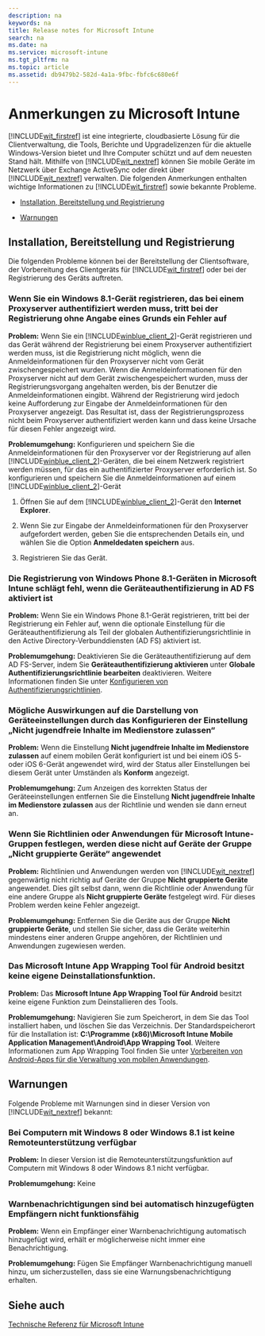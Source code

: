 ```yaml
---
description: na
keywords: na
title: Release notes for Microsoft Intune
search: na
ms.date: na
ms.service: microsoft-intune
ms.tgt_pltfrm: na
ms.topic: article
ms.assetid: db9479b2-582d-4a1a-9fbc-fbfc6c680e6f
---
```

# Anmerkungen zu Microsoft Intune
[!INCLUDE[wit_firstref](../Token/wit_firstref_md.md)] ist eine integrierte, cloudbasierte Lösung für die Clientverwaltung, die Tools, Berichte und Upgradelizenzen für die aktuelle Windows-Version bietet und Ihre Computer schützt und auf dem neuesten Stand hält. Mithilfe von [!INCLUDE[wit_nextref](../Token/wit_nextref_md.md)] können Sie mobile Geräte im Netzwerk über Exchange ActiveSync oder direkt über [!INCLUDE[wit_nextref](../Token/wit_nextref_md.md)] verwalten. Die folgenden Anmerkungen enthalten wichtige Informationen zu [!INCLUDE[wit_firstref](../Token/wit_firstref_md.md)] sowie bekannte Probleme.

-   [Installation, Bereitstellung und Registrierung](../Topic/Release_notes_for_Microsoft_Intune.md#BKMK_WitRelnoteInstall)

-   [Warnungen](../Topic/Release_notes_for_Microsoft_Intune.md#BKMK_WitRelnoteAlerts)

## <a name="BKMK_WitRelnoteInstall"></a>Installation, Bereitstellung und Registrierung
Die folgenden Probleme können bei der Bereitstellung der Clientsoftware, der Vorbereitung des Clientgeräts für [!INCLUDE[wit_firstref](../Token/wit_firstref_md.md)] oder bei der Registrierung des Geräts auftreten.

### Wenn Sie ein Windows 8.1-Gerät registrieren, das bei einem Proxyserver authentifiziert werden muss, tritt bei der Registrierung ohne Angabe eines Grunds ein Fehler auf
**Problem:** Wenn Sie ein [!INCLUDE[winblue_client_2](../Token/winblue_client_2_md.md)]-Gerät registrieren und das Gerät während der Registrierung bei einem Proxyserver authentifiziert werden muss, ist die Registrierung nicht möglich, wenn die Anmeldeinformationen für den Proxyserver nicht vom Gerät zwischengespeichert wurden. Wenn die Anmeldeinformationen für den Proxyserver nicht auf dem Gerät zwischengespeichert wurden, muss der Registrierungsvorgang angehalten werden, bis der Benutzer die Anmeldeinformationen eingibt. Während der Registrierung wird jedoch keine Aufforderung zur Eingabe der Anmeldeinformationen für den Proxyserver angezeigt. Das Resultat ist, dass der Registrierungsprozess nicht beim Proxyserver authentifiziert werden kann und dass keine Ursache für diesen Fehler angezeigt wird.

**Problemumgehung:** Konfigurieren und speichern Sie die Anmeldeinformationen für den Proxyserver vor der Registrierung auf allen [!INCLUDE[winblue_client_2](../Token/winblue_client_2_md.md)]-Geräten, die bei einem Netzwerk registriert werden müssen, für das ein authentifizierter Proxyserver erforderlich ist. So konfigurieren und speichern Sie die Anmeldeinformationen auf einem [!INCLUDE[winblue_client_2](../Token/winblue_client_2_md.md)]-Gerät

1.  Öffnen Sie auf dem [!INCLUDE[winblue_client_2](../Token/winblue_client_2_md.md)]-Gerät den **Internet Explorer**.

2.  Wenn Sie zur Eingabe der Anmeldeinformationen für den Proxyserver aufgefordert werden, geben Sie die entsprechenden Details ein, und wählen Sie die Option **Anmeldedaten speichern** aus.

3.  Registrieren Sie das Gerät.

### Die Registrierung von Windows Phone 8.1-Geräten in Microsoft Intune schlägt fehl, wenn die Geräteauthentifizierung in AD FS aktiviert ist
**Problem:** Wenn Sie ein Windows Phone 8.1-Gerät registrieren, tritt bei der Registrierung ein Fehler auf, wenn die optionale Einstellung für die Geräteauthentifizierung als Teil der globalen Authentifizierungsrichtlinie in den Active Directory-Verbunddiensten (AD FS) aktiviert ist.

**Problemumgehung:** Deaktivieren Sie die Geräteauthentifizierung auf dem AD FS-Server, indem Sie **Geräteauthentifizierung aktivieren** unter **Globale Authentifizierungsrichtlinie bearbeiten** deaktivieren. Weitere Informationen finden Sie unter [Konfigurieren von Authentifizierungsrichtlinien](http://technet.microsoft.com/library/dn486781.aspx).

### Mögliche Auswirkungen auf die Darstellung von Geräteeinstellungen durch das Konfigurieren der Einstellung „Nicht jugendfreie Inhalte im Medienstore zulassen“
**Problem:** Wenn die Einstellung **Nicht jugendfreie Inhalte im Medienstore zulassen** auf einem mobilen Gerät konfiguriert ist und bei einem iOS 5- oder iOS 6-Gerät angewendet wird, wird der Status aller Einstellungen bei diesem Gerät unter Umständen als **Konform** angezeigt.

**Problemumgehung:** Zum Anzeigen des korrekten Status der Geräteeinstellungen entfernen Sie die Einstellung **Nicht jugendfreie Inhalte im Medienstore zulassen** aus der Richtlinie und wenden sie dann erneut an.

### Wenn Sie Richtlinien oder Anwendungen für Microsoft Intune-Gruppen festlegen, werden diese nicht auf Geräte der Gruppe „Nicht gruppierte Geräte“ angewendet
**Problem:** Richtlinien und Anwendungen werden von [!INCLUDE[wit_nextref](../Token/wit_nextref_md.md)] gegenwärtig nicht richtig auf Geräte der Gruppe **Nicht gruppierte Geräte** angewendet. Dies gilt selbst dann, wenn die Richtlinie oder Anwendung für eine andere Gruppe als **Nicht gruppierte Geräte** festgelegt wird. Für dieses Problem werden keine Fehler angezeigt.

**Problemumgehung:** Entfernen Sie die Geräte aus der Gruppe **Nicht gruppierte Geräte**, und stellen Sie sicher, dass die Geräte weiterhin mindestens einer anderen Gruppe angehören, der Richtlinien und Anwendungen zugewiesen werden.

### Das Microsoft Intune App Wrapping Tool für Android besitzt keine eigene Deinstallationsfunktion.
**Problem:** Das **Microsoft Intune App Wrapping Tool für Android** besitzt keine eigene Funktion zum Deinstallieren des Tools.

**Problemumgehung:** Navigieren Sie zum Speicherort, in dem Sie das Tool installiert haben, und löschen Sie das Verzeichnis. Der Standardspeicherort für die Installation ist: **C:\Programme (x86)\Microsoft Intune Mobile Application Management\Android\App Wrapping Tool**. Weitere Informationen zum App Wrapping Tool finden Sie unter [Vorbereiten von Android-Apps für die Verwaltung von mobilen Anwendungen](http://technet.microsoft.com/library/mt147413.aspx).

## <a name="BKMK_WitRelnoteAlerts"></a>Warnungen
Folgende Probleme mit Warnungen sind in dieser Version von [!INCLUDE[wit_nextref](../Token/wit_nextref_md.md)] bekannt:

### Bei Computern mit Windows 8 oder Windows 8.1 ist keine Remoteunterstützung verfügbar
**Problem:** In dieser Version ist die Remoteunterstützungsfunktion auf Computern mit Windows 8 oder Windows 8.1 nicht verfügbar.

**Problemumgehung:** Keine

### Warnbenachrichtigungen sind bei automatisch hinzugefügten Empfängern nicht funktionsfähig
**Problem:** Wenn ein Empfänger einer Warnbenachrichtigung automatisch hinzugefügt wird, erhält er möglicherweise nicht immer eine Benachrichtigung.

**Problemumgehung:** Fügen Sie Empfänger Warnbenachrichtigung manuell hinzu, um sicherzustellen, dass sie eine Warnungsbenachrichtigung erhalten.

## Siehe auch
[Technische Referenz für Microsoft Intune](../Topic/Technical_reference_for_Microsoft_Intune.md)

